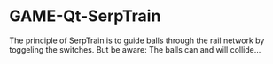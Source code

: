 # GAME-Qt-SerpTrain
The principle of SerpTrain is to guide balls through the rail network by toggeling the switches. But be aware: The balls can and will collide... 
